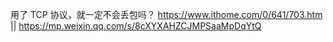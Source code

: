 
用了 TCP 协议，就一定不会丢包吗？ https://www.ithome.com/0/641/703.htm || https://mp.weixin.qq.com/s/8cXYXAHZCJMPSaaMpDqYtQ
